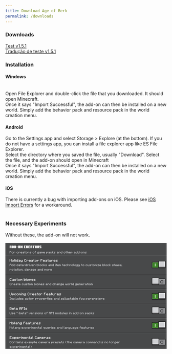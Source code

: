 ```yaml
---
title: Download Age of Berk
permalink: /downloads
---
```


 

### Downloads
<a href="https://github.com/S3XT4-Studio/Age-of-Berk-Add-on-Information/releases/download/Hotfix/Age.of.Berk.Test.v1.5.1.mcaddon">Test v1.5.1</a>
<br>
<a href="https://github.com/S3XT4-Studio/Age-of-Berk-Add-on-Information/releases/download/Translation/Dragoes.de.Berk.Traducao.para.portugues.mcaddon">Tradução de teste v1.5.1</a>
<br>
### Installation

#### Windows
<br>
Open File Explorer and double-click the file that you downloaded. It should open Minecraft.
<br>
Once it says "Import Successful", the add-on can then be installed on a new world. Simply add the behavior pack and resource pack in the world creation menu.

#### Android
Go to the Settings app and select Storage > Explore (at the bottom). If you do not have a settings app, you can install a file explorer app like ES File Explorer.
<br>
Select the directory where you saved the file, usually "Download". Select the file, and the add-on should open in Minecraft
<br>
Once it says "Import Successful", the add-on can then be installed on a new world. Simply add the behavior pack and resource pack in the world creation menu.

#### iOS
There is currently a bug with importing add-ons on iOS. Please see [iOS Import Errors](/ios.md) for a workaround.
<br>
<br>

### Necessary Experiments
Without these, the add-on will not work.
<br>
<br>
![Experiments](assets/experiment.png)
